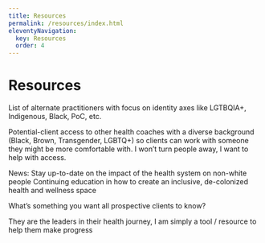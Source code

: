 ```yaml
---
title: Resources
permalink: /resources/index.html
eleventyNavigation:
  key: Resources
  order: 4
---
```

# Resources

List of alternate practitioners with focus on identity axes like LGTBQIA+, Indigenous, Black, PoC, etc.

Potential-client access to other health coaches with a diverse background (Black, Brown, Transgender, LGBTQ+) so clients can work with someone they might be more comfortable with. I won’t turn people away, I want to help with access.

News: Stay up-to-date on the impact of the health system on non-white people
Continuing education in how to create an inclusive, de-colonized health and wellness space

What’s something you want all prospective clients to know?

They are the leaders in their health journey, I am simply a tool / resource to help them make progress
